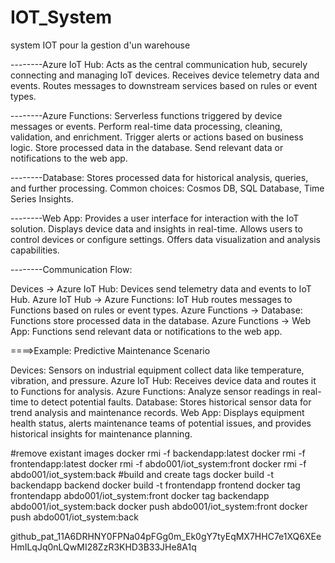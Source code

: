 # IOT_System
system IOT pour la gestion d'un warehouse




--------Azure IoT Hub:
Acts as the central communication hub, securely connecting and managing IoT devices.
Receives device telemetry data and events.
Routes messages to downstream services based on rules or event types.


--------Azure Functions:
Serverless functions triggered by device messages or events.
Perform real-time data processing, cleaning, validation, and enrichment.
Trigger alerts or actions based on business logic.
Store processed data in the database.
Send relevant data or notifications to the web app.


--------Database:
Stores processed data for historical analysis, queries, and further processing.
Common choices: Cosmos DB, SQL Database, Time Series Insights.


--------Web App:
Provides a user interface for interaction with the IoT solution.
Displays device data and insights in real-time.
Allows users to control devices or configure settings.
Offers data visualization and analysis capabilities.


--------Communication Flow:

Devices -> Azure IoT Hub: Devices send telemetry data and events to IoT Hub.
Azure IoT Hub -> Azure Functions: IoT Hub routes messages to Functions based on rules or event types.
Azure Functions -> Database: Functions store processed data in the database.
Azure Functions -> Web App: Functions send relevant data or notifications to the web app.


====>Example: Predictive Maintenance Scenario

Devices: Sensors on industrial equipment collect data like temperature, vibration, and pressure.
Azure IoT Hub: Receives device data and routes it to Functions for analysis.
Azure Functions: Analyze sensor readings in real-time to detect potential faults.
Database: Stores historical sensor data for trend analysis and maintenance records.
Web App: Displays equipment health status, alerts maintenance teams of potential issues, and provides historical insights for maintenance planning.


#remove existant images
docker rmi -f backendapp:latest
docker rmi -f frontendapp:latest
docker rmi -f abdo001/iot_system:front
docker rmi -f abdo001/iot_system:back
#build and create tags
docker build -t backendapp backend
docker build -t frontendapp frontend
docker tag frontendapp abdo001/iot_system:front
docker tag backendapp abdo001/iot_system:back
docker push abdo001/iot_system:front
docker push abdo001/iot_system:back

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
